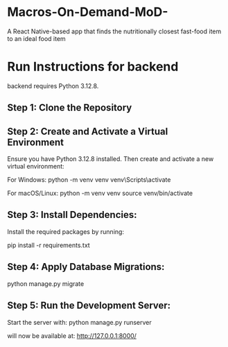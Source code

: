 # Macros-On-Demand-MoD-

A React Native-based app that finds the nutritionally closest fast-food item to an ideal food item 


# Run Instructions for backend 
backend requires Python 3.12.8.

## Step 1: Clone the Repository

## Step 2: Create and Activate a Virtual Environment
Ensure you have Python 3.12.8 installed. Then create and activate a new virtual environment:

For Windows:
  python -m venv venv
  venv\Scripts\activate

For macOS/Linux:
  python -m venv venv
  source venv/bin/activate

## Step 3: Install Dependencies:
Install the required packages by running:

pip install -r requirements.txt

## Step 4: Apply Database Migrations:

python manage.py migrate

## Step 5: Run the Development Server:
Start the server with:
python manage.py runserver

will now be available at:
  http://127.0.0.1:8000/







  